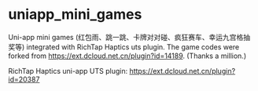 # uniapp_mini_games
Uni-app mini games (红包雨、跳一跳、卡牌对对碰、疯狂赛车、幸运九宫格抽奖等) integrated with RichTap Haptics uts plugin. The game codes were forked from https://ext.dcloud.net.cn/plugin?id=14189. (Thanks a million.)

RichTap Haptics uni-app UTS plugin: https://ext.dcloud.net.cn/plugin?id=20387   
